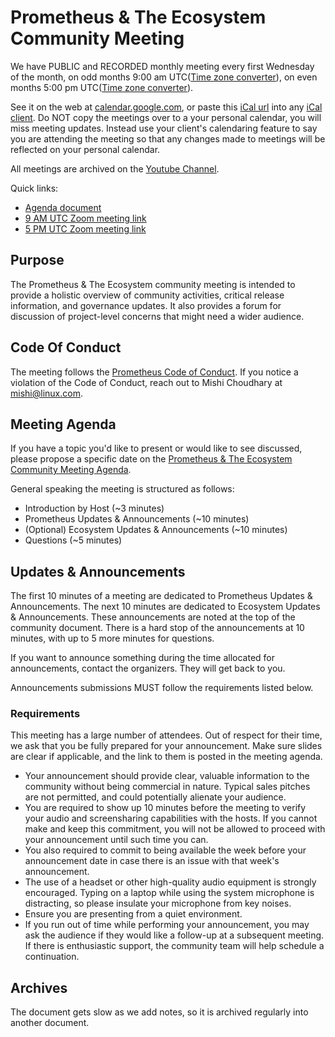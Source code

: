 # Prometheus & The Ecosystem Community Meeting

We have PUBLIC and RECORDED monthly meeting every first Wednesday of the month, on odd months 9:00 am UTC([Time zone converter](https://www.thetimezoneconverter.com/?t=9%3A00%20am&tz=UTC%20(Coordinated%20Universal%20Time)&)), on even months 5:00 pm UTC([Time zone converter](https://www.thetimezoneconverter.com/?t=5%3A00%20pm&tz=UTC%20(Coordinated%20Universal%20Time)&)).

See it on the web at [calendar.google.com](https://calendar.google.com/calendar/embed?src=o4g18inl0mghikksvgtd6nspms%40group.calendar.google.com), or paste this [iCal url](https://calendar.google.com/calendar/ical/o4g18inl0mghikksvgtd6nspms%40group.calendar.google.com/public/basic.ics) into any [iCal client](https://en.wikipedia.org/wiki/ICalendar). Do NOT copy the meetings over to a your personal calendar, you will miss meeting updates. Instead use your client's calendaring feature to say you are attending the meeting so that any changes made to meetings will be reflected on your personal calendar. 

All meetings are archived on the [Youtube Channel](https://www.youtube.com/channel/UC4pLFely0-Odea4B2NL1nWA).

Quick links:

- [Agenda document](https://bit.ly/prometheus-community-agenda)
- [9 AM UTC Zoom meeting link](https://zoom.us/j/639056489)
- [5 PM UTC Zoom meeting link](https://zoom.us/j/906107777)

## Purpose

The Prometheus & The Ecosystem community meeting is intended to provide a holistic overview of community activities, critical release information, and governance updates. 
It also provides a forum for discussion of project-level concerns that might need a wider audience.

## Code Of Conduct

The meeting follows the [Prometheus Code of Conduct](https://github.com/prometheus/prometheus/blob/master/code-of-conduct.md). If you notice a violation of the Code of Conduct, reach out to Mishi Choudhary at [mishi@linux.com](mailto:mishi@linux.com).

## Meeting Agenda

If you have a topic you'd like to present or would like to see discussed,
please propose a specific date on the [Prometheus & The Ecosystem Community Meeting Agenda](https://bit.ly/prometheus-community-agenda).

General speaking the meeting is structured as follows:

- Introduction by Host (~3 minutes)
- Prometheus Updates & Announcements (~10 minutes)
- (Optional) Ecosystem Updates & Announcements (~10 minutes)
- Questions (~5 minutes)

## Updates & Announcements

The first 10 minutes of a meeting are dedicated to Prometheus Updates & Announcements. The next 10 minutes are dedicated to Ecosystem Updates & Announcements. These announcements are noted at the top of the community document. There is a hard stop of the announcements at 10 minutes, with up to 5 more minutes for questions.

If you want to announce something during the time allocated for announcements, contact the organizers. They will get back to you.

Announcements submissions MUST follow the requirements listed below. 

### Requirements

This meeting has a large number of attendees. 
Out of respect for their time, we ask that you be fully prepared for your announcement. Make sure slides are clear if applicable, and the link to them is posted in the meeting agenda. 

- Your announcement should provide clear, valuable information to the community without being commercial in nature. Typical sales pitches are not permitted, and could potentially alienate your audience. 
- You are required to show up 10 minutes before the meeting to verify your audio and screensharing capabilities with the hosts. If you cannot make and keep this commitment, you will not be allowed to proceed with your announcement until such time you can.
- You also required to commit to being available the week before your announcement date in case there is an issue with that week's announcement.
- The use of a headset or other high-quality audio equipment is strongly encouraged. Typing on a laptop while using the system microphone is distracting, so please insulate your microphone from key noises.
- Ensure you are presenting from a quiet environment.
- If you run out of time while performing your announcement, you may ask the audience if they would like a follow-up at a subsequent meeting. If there is enthusiastic support, the community team will help schedule a continuation.

## Archives

The document gets slow as we add notes, so it is archived regularly into another document.

